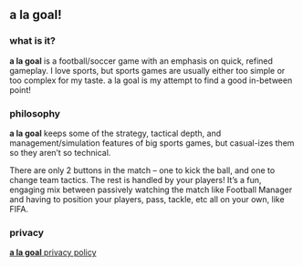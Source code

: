 ## a la goal!

### what is it?
**a la goal** is a football/soccer game with an emphasis on quick, refined gameplay. I love sports, but sports games are usually either too simple or too complex for my taste. a la goal is my attempt to find a good in-between point!

### philosophy
**a la goal** keeps some of the strategy, tactical depth, and management/simulation features of big sports games, but casual-izes them so they aren’t so technical.

There are only 2 buttons in the match – one to kick the ball, and one to change team tactics. The rest is handled by your players! It’s a fun, engaging mix between passively watching the match like Football Manager and having to position your players, pass, tackle, etc all on your own, like FIFA.

### privacy
[**a la goal** privacy policy](privacy.md)
